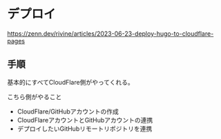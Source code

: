 # デプロイ

<https://zenn.dev/rivine/articles/2023-06-23-deploy-hugo-to-cloudflare-pages>

## 手順

基本的にすべてCloudFlare側がやってくれる。

こちら側がやること

* CloudFlare/GitHubアカウントの作成
* CloudFlareアカウントとGitHubアカウントの連携
* デプロイしたいGitHubリモートリポジトリを連携